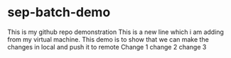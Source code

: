# sep-batch-demo
This is my github repo demonstration
This is a new line which i am adding from my virtual machine.
This demo is to show that we can make the changes in local and push it to remote
Change 1
change 2 
change 3
